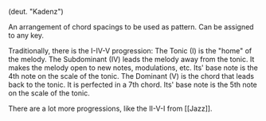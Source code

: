 (deut. "Kadenz")

An arrangement of chord spacings to be used as pattern. Can be assigned to any key.

Traditionally, there is the I-IV-V progression:
The Tonic (I) is the "home" of the melody. 
	The Subdominant (IV) leads the melody away from the tonic. It makes the melody open to new notes, modulations, etc. Its' base note is the 4th note on the scale of the tonic.
		The Dominant (V) is the chord that leads back to the tonic. It is perfected in a 7th chord. Its' base note is the 5th note on the scale of the tonic.

There are a lot more progressions, like the II-V-I from [[Jazz]].